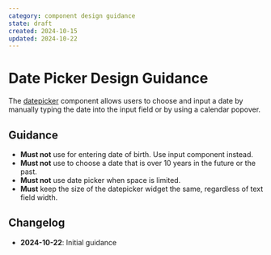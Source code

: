 ```yaml
---
category: component design guidance
state: draft
created: 2024-10-15
updated: 2024-10-22
---
```


# Date Picker Design Guidance

The [datepicker](https://clarity.design/documentation/datepicker) component allows users to choose and input a date by manually typing the date into the input field or by using a calendar popover.

## Guidance

- **Must not** use for entering date of birth. Use input component instead.
- **Must not** use to choose a date that is over 10 years in the future or the past.
- **Must not** use date picker when space is limited.
- **Must** keep the size of the datepicker widget the same, regardless of text field width.

## Changelog

- **2024-10-22**: Initial guidance
